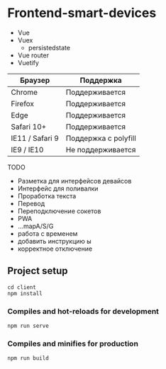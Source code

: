 # Frontend-smart-devices

* Vue
* Vuex
    * persistedstate
* Vue router
* Vuetify

| Браузер         | Поддержка            |
|-----------------|----------------------|
| Chrome          | Поддерживается       |
| Firefox         | Поддерживается       |
| Edge            | Поддерживается       |
| Safari 10+      | Поддерживается       |
| IE11 / Safari 9 | Поддержка с polyfill |
| IE9 / IE10      | Не поддерживается    |

TODO
* Разметка для интерфейсов девайсов
* Интерфейс для поливалки
* Проработка текста 
* Перевод
* Переподключение сокетов
* PWA
* ...mapA/S/G
* работа с временем
* добавить инструкцию ы
* корректное отключение

## Project setup
```
cd client
npm install
```

### Compiles and hot-reloads for development
```
npm run serve
```

### Compiles and minifies for production
```
npm run build
```
